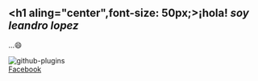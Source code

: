 ## <h1 aling="center",font-size: 50px;>¡hola! *soy leandro lopez*</h1>...😄
![github-plugins](https://user-images.githubusercontent.com/102327675/173241864-c2b2bdc6-d3a6-4bd6-a17f-60c6a10b5889.jpg)
<br>
[Facebook](https://www.facebook.com/leandro.lopez.a)

<!--
**leandrolope/leandrolope** is a ✨ _special_ ✨ repository because its `README.md` (this file) appears on your GitHub profile.

Here are some ideas to get you started:

- 🔭 I’m currently working on ...
- 🌱 I’m currently learning ...
- 👯 I’m looking to collaborate on ...
- 🤔 I’m looking for help with ...
- 💬 Ask me about ...
- 📫 How to reach me: ...
- 😄 Pronouns: ...
- ⚡ Fun fact: ...
-->



